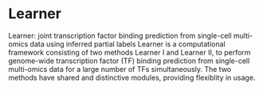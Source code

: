 # Learner
Learner: joint transcription factor binding prediction from single-cell multi-omics data using inferred partial labels
Learner is a computational framework consisting of two methods Learner I and Learner II, to perform genome-wide transcription factor (TF) binding prediction from single-cell multi-omics data for a large number of TFs simultaneously. The two methods have shared and distinctive modules, providing flexiblity in usage.
